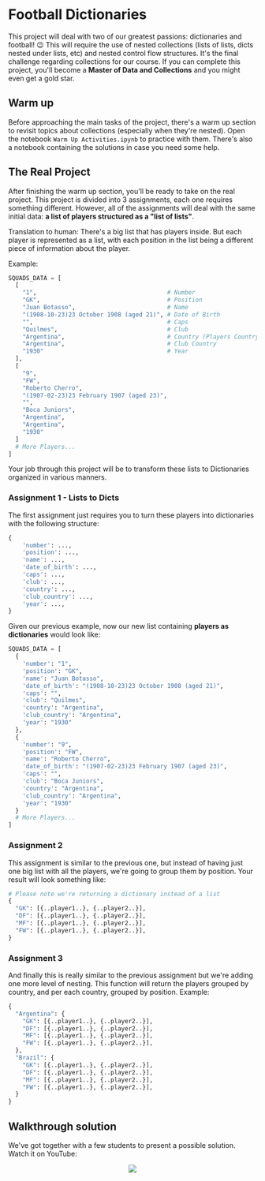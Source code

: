 # Football Dictionaries

This project will deal with two of our greatest passions: dictionaries and football! 😉 This will require the use of nested collections (lists of lists, dicts nested under lists, etc) and nested control flow structures. It's the final challenge regarding collections for our course. If you can complete this project, you'll become a **Master of Data and Collections** and you might even get a gold star.

## Warm up

Before approaching the main tasks of the project, there's a warm up section to revisit topics about collections (especially when they're nested). Open the notebook `Warm Up Activities.ipynb` to practice with them. There's also a notebook containing the solutions in case you need some help.

## The Real Project

After finishing the warm up section, you'll be ready to take on the real project. This project is divided into 3 assignments, each one requires something different. However, all of the assignments will deal with the same initial data: **a list of players structured as a "list of lists"**.

Translation to human: There's a big list that has players inside. But each player is represented as a list, with each position in the list being a different piece of information about the player.



Example:

```python
SQUADS_DATA = [
  [
    "1",                                     # Number
    "GK",                                    # Position
    "Juan Botasso",                          # Name
    "(1908-10-23)23 October 1908 (aged 21)", # Date of Birth
    "",                                      # Caps
    "Quilmes",                               # Club
    "Argentina",                             # Country (Players Country)
    "Argentina",                             # Club Country
    "1930"                                   # Year
  ],
  [
    "9",
    "FW",
    "Roberto Cherro",
    "(1907-02-23)23 February 1907 (aged 23)",
    "",
    "Boca Juniors",
    "Argentina",
    "Argentina",
    "1930"
  ]
  # More Players...
]
```

Your job through this project will be to transform these lists to Dictionaries organized in various manners.

### Assignment 1 - Lists to Dicts

The first assignment just requires you to turn these players into dictionaries with the following structure:

```python
{
    'number': ...,
    'position': ...,
    'name': ...,
    'date_of_birth': ...,
    'caps': ...,
    'club': ...,
    'country': ...,
    'club_country': ...,
    'year': ...,
}
```

Given our previous example, now our new list containing **players as dictionaries** would look like:

```python
SQUADS_DATA = [
  {
    'number': "1",
    'position': "GK",
    'name': "Juan Botasso",
    'date_of_birth': "(1908-10-23)23 October 1908 (aged 21)",
    'caps': "",
    'club': "Quilmes",
    'country': "Argentina",
    'club_country': "Argentina",
    'year': "1930"
  },
  {
    'number': "9",
    'position': "FW",
    'name': "Roberto Cherro",
    'date_of_birth': "(1907-02-23)23 February 1907 (aged 23)",
    'caps': "",
    'club': "Boca Juniors",
    'country': "Argentina",
    'club_country': "Argentina",
    'year': "1930"
  }
  # More Players...
]
```

### Assignment 2

This assignment is similar to the previous one, but instead of having just one big list with all the players, we're going to group them by position. Your result will look something like:

```python
# Please note we're returning a dictionary instead of a list
{
  "GK": [{..player1..}, {..player2..}],
  "DF": [{..player1..}, {..player2..}],
  "MF": [{..player1..}, {..player2..}],
  "FW": [{..player1..}, {..player2..}],
}
```

### Assignment 3

And finally this is really similar to the previous assignment but we're adding one more level of nesting. This function will return the players grouped by country, and per each country, grouped by position. Example:

```python
{
  "Argentina": {
    "GK": [{..player1..}, {..player2..}],
    "DF": [{..player1..}, {..player2..}],
    "MF": [{..player1..}, {..player2..}],
    "FW": [{..player1..}, {..player2..}],
  },
  "Brazil": {
    "GK": [{..player1..}, {..player2..}],
    "DF": [{..player1..}, {..player2..}],
    "MF": [{..player1..}, {..player2..}],
    "FW": [{..player1..}, {..player2..}],
  }
}
```

## Walkthrough solution

We've got together with a few students to present a possible solution. Watch it on YouTube:

<p align="center">
  <a href="https://youtu.be/p-tWuQc95YQ" target="_blank">
    <img src="https://img.youtube.com/vi/p-tWuQc95YQ/0.jpg">
  </a>
</p>
